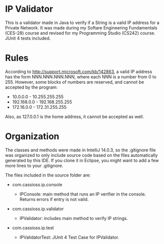 IP Validator
============

This is a validator made in Java to verify if a String is a valid IP address for a Private Network. It was made during my Softare Engineering Fundamentals (CES-28) course and revised for my Programming Studio (CS242) course. JUnit 4 tests included.

Rules
=====

According to http://support.microsoft.com/kb/142863, a valid IP address has the form NNN.NNN.NNN.NNN, where each NNN is a number from 0 to 255. However, some blocks of numbers are reserved, and cannot be accepted by the program:

- 10.0.0.0 - 10.255.255.255
- 192.168.0.0 - 192.168.255.255
- 172.16.0.0 - 172.31.255.255

Also, as 127.0.0.1 is the home address, it cannot be accepted as well.

Organization
============

The classes and methods were made in IntelliJ 14.0.3, so the .gitignore file was organized to only include source code based on the files automatically generated by this IDE. If you clone it in Eclipse, you might want to add a few more lines to your .gitignore.

The files included in the source folder are:

- com.cassioss.ip.console
  - IPConsole: main method that runs an IP verifier in the console. Returns errors if entry is not valid.

- com.cassioss.ip.validator
  - IPValidator: includes main method to verify IP strings.

- com.cassioss.ip.test
  - IPValidatorTest: JUnit 4 Test Case for IPValidator.
